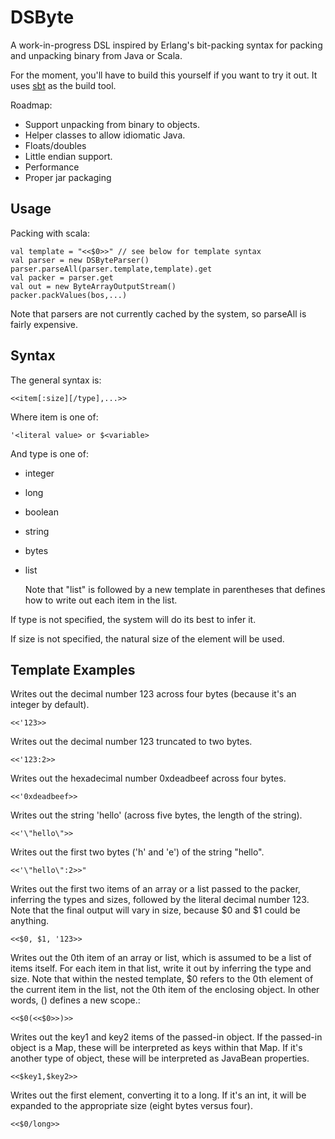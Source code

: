 DSByte
===========
A work-in-progress DSL inspired by Erlang's bit-packing syntax for packing and unpacking binary from Java or Scala.

For the moment, you'll have to build this yourself if you want to try it out. It uses <a href="http://www.scala-sbt.org/">sbt</a> as the build tool.

Roadmap:

  * Support unpacking from binary to objects.
  * Helper classes to allow idiomatic Java.
  * Floats/doubles
  * Little endian support.
  * Performance
  * Proper jar packaging

Usage
-----
Packing with scala:
    
    val template = "<<$0>>" // see below for template syntax
    val parser = new DSByteParser()
    parser.parseAll(parser.template,template).get
    val packer = parser.get
    val out = new ByteArrayOutputStream()
    packer.packValues(bos,...)
 
Note that parsers are not currently cached by the system, so parseAll is fairly expensive.

Syntax
-------
The general syntax is:

    <<item[:size][/type],...>>

Where item is one of:

    '<literal value> or $<variable>
    
And type is one of:
  
  * integer
  * long
  * boolean
  * string
  * bytes
  * list
    
    Note that "list" is followed by a new template in parentheses that defines how to write out each item in the list.
    
If type is not specified, the system will do its best to infer it.
    
If size is not specified, the natural size of the element will be used.

Template Examples
-----------------

Writes out the decimal number 123 across four bytes (because it's an integer by default).

    <<'123>> 

Writes out the decimal number 123 truncated to two bytes.

    <<'123:2>>    

Writes out the hexadecimal number 0xdeadbeef across four bytes.

    <<'0xdeadbeef>>

Writes out the string 'hello' (across five bytes, the length of the string).

    <<'\"hello\">>
    
Writes out the first two bytes ('h' and 'e') of the string "hello".

    <<'\"hello\":2>>"    

Writes out the first two items of an array or a list passed to the packer, inferring the types and sizes, followed by the literal decimal number 123. Note that the final output will vary in size, because $0 and $1 could be anything.

    <<$0, $1, '123>>
    
Writes out the 0th item of an array or list, which is assumed to be a list of items itself. For each item in that list, write it out by inferring the type and size. Note that within the nested template, $0 refers to the 0th element of the current item in the list, not the 0th item of the enclosing object. In other words, () defines a new scope.:

    <<$0(<<$0>>)>>
    
Writes out the key1 and key2 items of the passed-in object. If the passed-in object is a Map, these will be interpreted as keys within that Map. If it's another type of object, these will be interpreted as JavaBean properties.

    <<$key1,$key2>>
    
Writes out the first element, converting it to a long. If it's an int, it will be expanded to the appropriate size (eight bytes versus four).

    <<$0/long>>